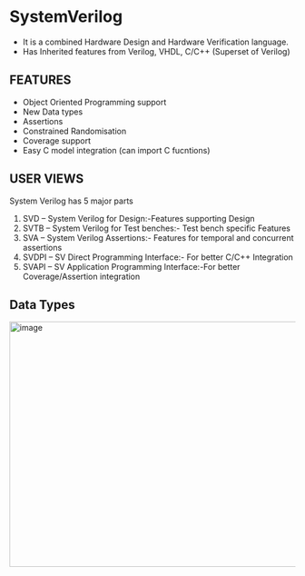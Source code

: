 # SystemVerilog
- It is a combined Hardware Design and Hardware Verification language.
- Has Inherited features from Verilog, VHDL, C/C++ (Superset of Verilog)

## FEATURES
- Object Oriented Programming support
- New Data types
- Assertions
- Constrained Randomisation
- Coverage support
- Easy C model integration (can import C fucntions)

## USER VIEWS
System Verilog has 5 major parts
1. SVD – System Verilog for Design:-Features supporting
Design
2. SVTB – System Verilog for Test benches:- Test bench specific
Features
3. SVA – System Verilog Assertions:- Features for temporal and
concurrent assertions
4. SVDPI – SV Direct Programming Interface:- For better
C/C++ Integration
5. SVAPI – SV Application Programming Interface:-For better
Coverage/Assertion integration

## Data Types
<img width="672" height="432" alt="image" src="https://github.com/user-attachments/assets/0923738b-3e81-4fe9-8797-2a822b4565d4" />
